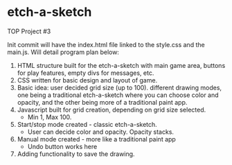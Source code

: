 # etch-a-sketch
TOP Project #3

Init commit will have the index.html file linked to the style.css and the main.js.  Will detail program plan below:

1.  HTML structure built for the etch-a-sketch with main game area, buttons for play features, empty divs for messages, etc.
2.  CSS written for basic design and layout of game.
3.  Basic idea: user decided grid size (up to 100). different drawing modes, one being a traditional etch-a-sketch where you can choose color and opacity, and the other being more of a traditional paint app.
4.  Javascript built for grid creation, depending on grid size selected. 
    - Min 1, Max 100.
5.  Start/stop mode created - classic etch-a-sketch.  
    - User can decide color and opacity. Opacity stacks.
6.  Manual mode created - more like a traditional paint app
    - Undo button works here
7.  Adding functionality to save the drawing.
